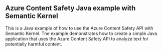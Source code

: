## Azure Content Safety Java example with Semantic Kernel
This is a Java example of how to use the Azure Content Safety API with Semantic Kernel. The example demonstrates how to create a simple Java application that uses the Azure Content Safety API to analyze text for potentially harmful content.